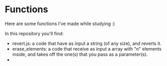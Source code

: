 # Functions
Here are some functions I've made while studying :)

In this repository you'll find:
- revert.js: a code that have as input a string (of any size), and reverts it.
- erase_elements: a code that receive as input a array with "n" elements inside, and takes off the one(s) that you pass as a parameter(s).
- 
